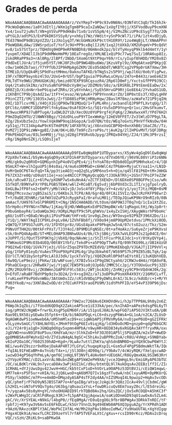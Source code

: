 # Grades de perda

    WAoAAAACAAQBAAACAwAAAAAOAAAArz/VxYRepT+9P9c93v0N6Ns/03Nf4tC3qD/TkI6hJk+8
    P9cWoDqWxmo/1a0YJdItlj/WXm1gTgm8P9caIxZaNQw/1xUgfIY0jj/XSFVodBuyP9cmXNkt
    Yx4/1xu72juNsT/XN+gVSVuPP9dHkBv71x0/1sVS5pN/4j/V2MsZNciUP9cESygT7fU/2OWw
    uPtGLD/adtPG3/EnP9kDKSYSSy0/y+xh6y17Wz/VWdit+ySnP9cWl71/iPA/1zt4vdDjyD/W
    7Ed37NmdP9dB1XpVZZU/1zJXo1yq3T/WcGGHNiKkP9cttH1ER9Y/1zo4WqBjLT/XNmAPPnVe
    P9eWQ8ALdAw/19WSrpdioT/YofJc9U+PP9cxBqlIJiM/1xq2JtUXkD/XM2UhqmV+P9cQdVS2
    ev8/1x57StTprz/TQHdVg9HOP9eRFN0BDh8/06HAndk2pz/blVTyHxyqP9klb4d4mtY/1yVP
    fyvpmT/XDAElIJb1P9dHMWeHmPM/10EaTregOz/XMLNE1xQiP9c77wq7SuI/10RA6up8Iz/W
    2skdRRaPP9a3+rAl0Rg/2lBPf/INbD/SXomGt9XtP9qvY69/rCs/yIupf8hHDD/YM20x8Zsq
    P9dDxElJUrA/1f5juH5Y5T/HKJ0F2hcDP9WG4Bbu6Wo/1KzuVFpl9z/XMq6AtxeQP9KpjQ7T
    cOw/1mO6Zb7aoj/Y7YPfUbJIP9kMpAgGZKM/2EsO5dADdT/WKBTCsg2VP9p0rUATXmw/3Hvo
    5TMEiD/U3pQk4MjSP9dFoztMHmo/0aknuTAFKD/bTNg5s2s5P9Yj/wpJl6U/0o0/FigPwz/U
    19F/xTBOP9aynbz4l5U/2UxG+0rUST/bgPIguia7P9uRwLuCHyo/247o+B443z/aeEe6Z38Q
    P9LTdTYe9WU/2RHUGbKiNj/bmizd07EXP9SRCqsuzR4/2Rp6lD0mFj/YxctsGfPPP9J9CCy6
    Uq4/2ta8sSkINz/a3YuSaNfGP9kDcVy8Hjw/2DZMU9/S0z/a/ERSR8LIP9tEmnEEaDw/2x3J
    QR0ZjD/XidnNrrbeP9iqiwFZRRs/2Cy6YnhAnj/SyEh5HruGP9RtjGo8E64/2YvhaOS1UD/V
    z1KhBYC7P9bjQsAd21w/1tFY+Cevaz/W/pAuK+79P9YnnnKzrZU/10P0xtEs3T/XDyLgHhMb
    P9inCZTI/tM/13035xJwUj/ZrfSD88SzP9KjHRNyHqw/2BaslM78mz/azWaFe721P9jqIHg6
    O9I/1D7lcvrMEj/X4OjX1GjQP9OwTB1MQoQ/1+TyML4Rnj/acbandlQJP9PfLXvtqUg/17xz
    QFCl6z/U0MCF1DDbP9Ylfnky8aw/0sAf0IK+Sz/SQ1rVu5xDP9Yng+Qr1xc/2HvSFkumvT/T
    bt9wucHRP9J7uBPTug4/1uQWLD2YiD/XecOUz0YUP9rgf4jFqKg/2JWaXwxxHT/YPd76H2CT
    P9mZOqO2HTU/2lNWNY8Bgz/Y2dzOhLuuP9YTIexWmKg/12mEV0FFET/Zv3lWlzD7P9gLTA/Y
    6Zg/2bxUbz5e2z/YowlVqk0WP9oqibGopzA/1vD7QN/tOz/WEq7oGxtLP9nVffkNsOw/046l
    rp51qj/TCI34kp4wP9cKSTHdPEM/14FX0fR/aj/X6nxVoGCBP9Q+0xnXhB0/16aCZ6//Tz/Y
    0vMZ7jIQP9izWW+gpBI/2uW/0K+L0D/Tm9FcZsroP9s/tjAvK2g/2lIHPGvMVT/SQFJDRggZ
    P9kPEmbQYuo/03L5eHM8jj/Yqijd28glP9SRvUbJpyg/2PRQx04YHj/ZJ4/t1Mc3P9rzsIjH
    cRg/1Ng8NnSZKj/LSQ0sIjeT

---

    WAoAAAACAAQBAAACAwAAAAAOAAAAyD9FEw8qWq8bP1UTDyparxs/X5yWv4gGqD9lEw8qWq8b
    P2pX0vTxWuI/b5yWv4gGqD9ycK1FD1k4P3UTDyparxs/d7VxD6YE/j96V9L08VriP3z6NNo8
    sMU/gk0u2q0RVD+GQMGynhIpP4o0VIqPEv4/jifnYoAT0z+RDb0dOIpUP5MHhokxCr4/lQFP
    9SmLKT+W+xlhIguUP5j04s0ai/4/mu6sORMMaD+c6HWlC4zTP6AH+MyjuCY/oa11+/LN1D+j
    UvMrQeOCP6T4cFqQ+TA/pp3tieAO3j+oQ2q5LySMP6no5+h+Ojo/q45lF81P6D+tM+JHHGWW
    P67ZX3Zre0Q/sD9uUt1Iej+xoje4NICCP7MgAyQcqQQ/tJ3OkATRhj+2G5n77PoIP7eZZWfV
    Iok/uRcw071LCz+6lPw/pXONP7wSx6uNnA4/vZCTF3XEkD+/Dl6DXe0SP8BGFPejCso/wRqU
    S5fkQT/B9NYwFXrYP8LPGBSTEW4/w6lZ+RCoBT/Eg5vdjj6bP8Vd3cIL1TI/xjgfpolryD/H
    EmGLBwJfP8fso2+EmPY/yMblVAIvjD/JoSc4f8YjP8p/xY+4zvU/y1/yojTJtz/MQB+0sMR6
    P80gTMcsvzw/zgB52ai5/z/O4KbsJLTCP8/A0/6gr4Q/0FCAiI5VIz/QwJcRzFKFP9EwrZsK
    T+Y/0aDEJEhNRz/SAfWXlUZuP9JcRygkPaI/0raYuLM01j/TEOpJQiwKP9NrO9nRIz0/08WN
    amAacT/UH9767xGlP9R6MIt+CNg/1NSCHA0ADD/VLtOsm/dAP9WJJT0q7nQ/1cIa1XtZGz/V
    55rHp0ccP9YNGrnTNRw/1jKaq/8jHD/WWBqeKxEdP9Z9mpBW/x0/1qMagoLtHj/WyJp0rtse
    P9buGmbayR4/1xOaWQa3Hz/XORpLMqUfP9c5PLghWVo/1x4yZxISHj/XAygWAsrhP9boHcTz
    g6U/1s0Tc+Q8aD/Wsgki1PUsP9aW/tHFre8/1nv0gLZmsz/WYOovpx92P9ZF396X2Do/1irV
    jYiQ/j/WAY7AgIICP9XLd+pLv0A/1ZVhFBb8fj/VX0o94jm8P9UpM2etdvo/1PMckXi0OD/U
    vQW7Q/F3P9SG7uUPLrU/1FDYDtpr8z/UGsE4pakxP9PkqmJw5nA/07ctsO2uzz/Tkz/S2mca
    P9NvUfTHH2U/00tkFrPXsT/TJ3Y4oI/8P9MDiFqNSEc/0t+afHoAkz/Su6yeZrjeP9KXvsBT
    cSk/0nPQ4kApdD/ST+MELOHAP9JBNhwUUs4/0k/ChjSB6j/SXk7wVLEGP9Js21p04CE/0ntn
    xJUPPT/SifQutT5YP9KYgJjVbXQ/0qcNAvWcjz/StZltFcurP9LEJdc1+sY/0tKyQVYp4j/S
    7TWKmoUJP9McO3b4UEQ/00tBY1Ybfz/TekdPs+a5P9OpTTwRsfQ/09hTKG99Lz/UB1kUzUhp
    P9Q2XwErE6Q/1GVk7Yje3j/UlGrZ5qoZP9TDcMZEdVQ/1PMoKE6bqD/VJGAJTjIIP9VVl+pN
    yGg/1YbPy01eyD/VuAesTPUoP9XpP41Mi4g/1hp3bkwh6T/WS69PS7hJP9Z85zBLTqk/1q4f
    EUrlCT/W31bySntpP9cLAlOJ3dk/1yckTxV7pj/XQ0ZKoRl0P9dfaEYst0I/13uKQbhVED/X
    l6w9Q/LeP9ezzjjPkKw/18/wNFsuej/X7BIv5sxIP9gINCtyahU/2CRWJv4H4z/YQA9xFB/V
    P9haQCGxgcs/2HRw0k7jwj/YjqGC7EW5P9io0jOJp68/2MMC5CcJpj/Y3TOUxGucP9j3ZEVh
    zZM/2RGU9f8vij/ZK8WmnJGAP9lF9lc583c/2WTjbcA3Oj/ZnRKjyy9CP9nVQdnWJ0k/2g1x
    D+EfUT/aRaBF7BdYP9p9z3v3D2A/2rX+sgIHZz/a7i3oDP9uP9smXR4X93Y/216MVCLvfT/b
    lruKLeeFP9vPUdvnWBo/3AtUmOvJZz/cR1dV8Dq1P9yDWhL0rAI/3L9cz/kdUD/c+1+M/Y6d
    P903YkoB/+o/3XNlBwZxOD/dr2fECuKFP93raoEPU9M/3idtPhPFID/eY54vP339P96jDssu
    Pug=

---

    WAoAAAACAAQBAAACAwAAAAAOAAAAr79W2xc7268Av6IKHOVdHvi/hJp7TPP8AL9h0y2n6ZiA
    P6Wp3kIqZbi/i7fUodd6QD9qX2ZakieAP5ce1iE33kA/pec/knIhAD+aAPezkdsgP6L6yThU
    iog/pMtW2cNgWD+frwr6LXsgP5pEM60F/iA/i51psEJ8AL9/wpFGQ7iAP5OJVIKtudA/pBQY
    Rao9EL9X58iyGEwAv35fpt6+rEA/bi9AOUPDgL+LC6+dszygP6WsA+GL1oA/n2CA/ZLUsD+S
    9gAGWKdwP51oeNweb6A/oM5hmMlxcD9+xciqWkbAP5jFMVnMy6A/nvDjpeP6UD+gG2IFRkSI
    v5LyzHvSmUC/lY8HLNdYEL+JMnHf9tOgP6EIv9iqjKg/ld3HOoOcMD+gnzp0+qdgP6bGCRXy
    eJi/Y24r0ja1gD+JGNQq0dXgv5xpmn4HPbA/n9wyHR+8ED834y6xRGQAv3AYffryxMA/oxuY
    JgDVWD+novN91F8oP5uv/XHdYaA/mzr3lhkZoD+hF3OJE01AP5ljSPUqBZA/m2xSP+WwED+P
    gpOMHB5Av8FWyhxQ2+O/Z7d1uN4qAL9gSC+C5hiAv2uBPPRcZoA/cR8U/4VHgL+S9NBYab4w
    v6IoP2Oa10C/Y602539hAD+Kgd+/9LwAv7uttlZhKYa/qhSdnBNM0D+gzYQX9CbwP6WYtJ3w
    NEi/wu4VZ9szzr9xRbejDakAP4RTJfLGYyC/huqepKspIL+Gsm5uF4PgP5BdmuWktTA/IQo3
    +fqIAL91FmEaBM+Av7ns0/T4x+i/jSl3O8nj4D90q/i/Y9bAv7/4cWzyRQK/fXelgscwAD+E
    iwzwD34gP56qYhPmLyA/gmf6CjnHgL9T3NVfL4UAv0mY+UEUdAC/R8GyQmxKAL9SIW63Rr0A
    v2YVpzKYMAC/cD2LaxVrAL9BubnZWEgAP5kW2ePH9XA/jvceJQmHgL9n/EmiGRyAP63bTU3b
    /DC/aLBdKlrVAL9n7yvcaD8Av3wPjkUZ1kC/d9u/btmtQL9l7AukDqsAv2EEBz1ffIC/ZIqJ
    1CRHAL+dYJjUwsDgv42JwvH+HGC/kb5tCxP1oD+hVOrLa9OAP6z53DtBVJi/cEiQW1mqwL+w
    UM77eA+sP5F5ur+vHIA/kLJjQ6LwoD+qA6bM7Q7Iv16gzFTvdwA/nbClxyuAMD+DpMKUrQZA
    P5Xy/lk0OkC/m7Pn+e4m8D+DMqzdyASAP4sTF2dy4AA/nIZSMoqI4L9pwzp2+HqAv3vcODxx
    yQC/phmfjrP7kD9yN5JB5STAP7o+AfqaIBg/aYsqcJzAgL9r3Q8zJIcAv49vljCbdmC/gWGp
    Lh2HIL+coN7oFV9Qv7g4o/U63bg/q0uau1xYsL+fowDRicuQv8Em7oayZ0c/l/E5dreikL+q
    f+/yqzaAv58s0yH+gYC/nhoOHUADID9lrhTQBd0Av2hq/GXsZQC/jOx5xRCOQD+A5hKC3fYA
    v2WxPLWHgIC/aCRlPdRegL93RJ+fL5pAP42gjAqxwiA/oaKiODnmGD93qU1uwOxAv5ZLm4zV
    gkC/Vc/XrSYEAL+N9kG/l4bgP0//fEq8MgA/rE0uQzgO6L9fbr8BPWgAv3DRkkTnREC/tFfK
    rpbfJj+K97yw3V6Av5sE6FkDLwC/k5Ur7VnnIL9g494EWb0AP6XQ3pguAZg/YrXPRdh1AD94
    +9AzH/RAvzcKBPlY3AC/WoPkCIXfAL+W/Mh2XgPAv100ooIeMwC/Yu9HaUUTAL+XgYdIgqnQ
    P4gx4CQk9iA/moxfLCRCID9zeYVl7rfAP5TVEFaLXtC/gXuv+rcsID90rKcz/RDAv2cDropk
    VQC/sSzH/ZRiKL9+saBPKwOA

